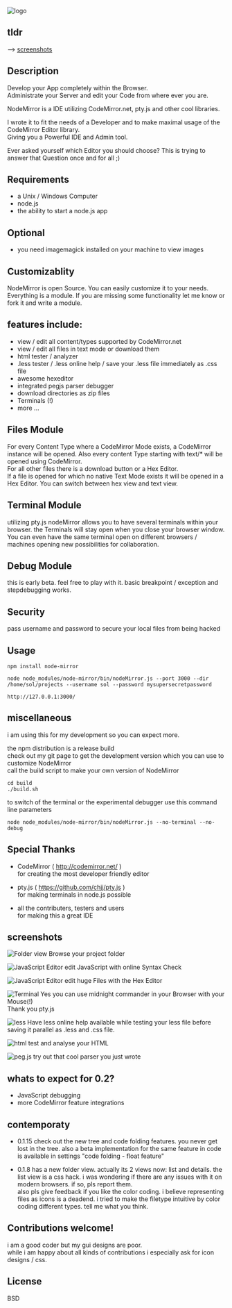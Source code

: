 ![logo](https://raw.github.com/soliton4/nodeMirror/master/src/image/logo/logoReadme.png)
  
  
## tldr  
  
  --> [screenshots](#screenshots)
  
## Description  
  
Develop your App completely within the Browser.  
Administrate your Server and edit your Code from where ever you are.  
  
NodeMirror is a IDE utilizing CodeMirror.net, pty.js and other cool libraries.  
  
I wrote it to fit the needs of a Developer and to make maximal usage of the CodeMirror Editor library.  
Giving you a Powerful IDE and Admin tool.  

Ever asked yourself which Editor you should choose? This is trying to answer that Question once and for all ;)
  
  
## Requirements  
  
  - a Unix / Windows Computer
  - node.js
  - the ability to start a node.js app


## Optional
   
   - you need imagemagick installed on your machine to view images
  
  
## Customizablity
  
  NodeMirror is open Source. You can easily customize it to your needs.  
  Everything is a module. If you are missing some functionality let me know or fork it and write a module.
  
  
## features include:
  
 - view / edit all content/types supported by CodeMirror.net  
 - view / edit all files in text mode or download them  
 - html tester / analyzer  
 - .less tester / .less online help / save your .less file immediately as .css file  
 - awesome hexeditor  
 - integrated pegjs parser debugger  
 - download directories as zip files  
 - Terminals (!)  
 - more ...  
  
  
## Files Module  
  
For every Content Type where a CodeMirror Mode exists, a CodeMirror instance will be opened. Also every content Type starting with text/* will be opened using CodeMirror.  
For all other files there is a download button or a Hex Editor.  
If a file is opened for which no native Text Mode exists it will be opened in a Hex Editor. You can switch between hex view and text view.
  
  
## Terminal Module  
  
utilizing pty.js nodeMirror allows you to have several terminals within your browser. the Terminals will stay open when you close your browser window. You can even have the same terminal open on different browsers / machines opening new possibilities for collaboration.   
  
  
## Debug Module  
  
this is early beta. feel free to play with it. basic breakpoint / exception and stepdebugging works. 
  
  
## Security  
  
pass username and password to secure your local files from being hacked  
  
  
## Usage  
  
```
npm install node-mirror  
  
node node_modules/node-mirror/bin/nodeMirror.js --port 3000 --dir /home/sol/projects --username sol --password mysupersecretpassword
```

```
http://127.0.0.1:3000/  
```
  
  
## miscellaneous  
  
i am using this for my development so you can expect more.  
  
the npm distribution is a release build  
check out my git page to get the development version which you can use to customize NodeMirror  
call the build script to make your own version of NodeMirror  

```
cd build  
./build.sh  
```  
  
to switch of the terminal or the experimental debugger use this command line parameters  
  
```
node node_modules/node-mirror/bin/nodeMirror.js --no-terminal --no-debug
```  

## Special Thanks  
  
* CodeMirror ( http://codemirror.net/ )  
for creating the most developer friendly editor  
  
* pty.js ( https://github.com/chjj/pty.js )  
for making terminals in node.js possible  
  
* all the contributers, testers and users  
for making this a great IDE  
  
  
## screenshots
  
![Folder view](https://raw.github.com/soliton4/nodeMirror/master/src/image/screenshots/nodeMirrorFolder.png)
  Browse your project folder  
  
![JavaScript Editor](https://raw.github.com/soliton4/nodeMirror/master/src/image/screenshots/nodeMirrorJavaScript.png)
  edit JavaScript with online Syntax Check  
  
![JavaScript Editor](https://raw.github.com/soliton4/nodeMirror/master/src/image/screenshots/nodeMirrorHexEditor.png)
  edit huge Files with the Hex Editor  
  
![Terminal](https://raw.github.com/soliton4/nodeMirror/master/src/image/screenshots/nodeMirrorTerminal.png)
  Yes you can use midnight commander in your Browser with your Mouse(!)  
  Thank you pty.js  
  
![less](https://raw.github.com/soliton4/nodeMirror/master/src/image/screenshots/nodeMirrorLess.png)
  Have less online help available while testing your less file before saving it parallel as .less and .css file.  
  
![html](https://raw.github.com/soliton4/nodeMirror/master/src/image/screenshots/nodeMirrorHtml.png)
  test and analyse your HTML  
  
![peg.js](https://raw.github.com/soliton4/nodeMirror/master/src/image/screenshots/nodeMirrorPegJs.png)
  try out that cool parser you just wrote  
  
  
## whats to expect for 0.2?
  
  - JavaScript debugging
  - more CodeMirror feature integrations
  
  
## contemporaty  
  
  - 0.1.15 check out the new tree and code folding features. you never get lost in the tree.
  also a beta implementation for the same feature in code is available in settings
    "code folding - float feature"
  
  - 0.1.8 has a new folder view. actually its 2 views now: list and details. the list view is a css hack. i was wondering if there are any issues with it on modern browsers. if so, pls report them.  
  also pls give feedback if you like the color coding. i believe representing files as icons is a deadend. i tried to make the filetype intuitive by color coding different types. tell me what you think.
  
  
## Contributions welcome!
  
  i am a good coder but my gui designs are poor.  
  while i am happy about all kinds of contributions i especially ask for icon designs / css.  
  
  
## License

BSD

